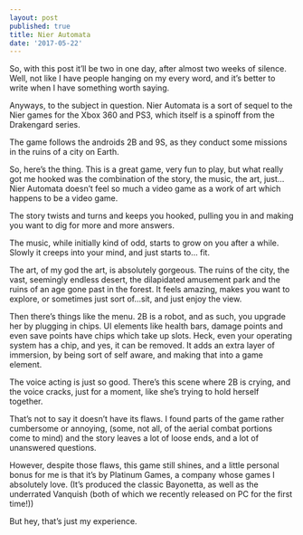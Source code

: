 ```yaml
---
layout: post
published: true
title: Nier Automata
date: '2017-05-22'
---
```

So, with this post it’ll be two in one day, after almost two weeks of silence. Well, not like I have people hanging on my every word, and it’s better to write when I have something worth saying.

 

Anyways, to the subject in question. Nier Automata is a sort of sequel to the Nier games for the Xbox 360 and PS3, which itself is a spinoff from the Drakengard series.

The game follows the androids 2B and 9S, as they conduct some missions in the ruins of a city on Earth.

So, here’s the thing. This is a great game, very fun to play, but what really got me hooked was the combination of the story, the music, the art, just… Nier Automata doesn’t feel so much a video game as a work of art which happens to be a video game.

The story twists and turns and keeps you hooked, pulling you in and making you want to dig for more and more answers.

The music, while initially kind of odd, starts to grow on you after a while. Slowly it creeps into your mind, and just starts to… fit.

The art, of my god the art, is absolutely gorgeous. The ruins of the city, the vast, seemingly endless desert, the dilapidated amusement park and the ruins of an age gone past in the forest. It feels amazing, makes you want to explore, or sometimes just sort of…sit, and just enjoy the view.

Then there’s things like the menu. 2B is a robot, and as such, you upgrade her by plugging in chips. UI elements like health bars, damage points and even save points have chips which take up slots. Heck, even your operating system has a chip, and yes, it can be removed. It adds an extra layer of immersion, by being sort of self aware, and making that into a game element.

The voice acting is just so good. There’s this scene where 2B is crying, and the voice cracks, just for a moment, like she’s trying to hold herself together.

That’s not to say it doesn’t have its flaws. I found parts of the game rather cumbersome or annoying, (some, not all, of the aerial combat portions come to mind) and the story leaves a lot of loose ends, and a lot of unanswered questions.

However, despite those flaws, this game still shines, and a little personal bonus for me is that it’s by Platinum Games, a company whose games I absolutely love. (It’s produced the classic Bayonetta, as well as the underrated Vanquish (both of which we recently released on PC for the first time!))

But hey, that’s just my experience.